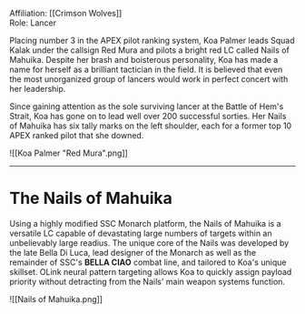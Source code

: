 
Affiliation: [[Crimson Wolves]]<br>Role: Lancer

Placing number 3 in the APEX pilot ranking system, Koa Palmer leads Squad Kalak under the callsign Red Mura and pilots a bright red LC called Nails of Mahuika. Despite her brash and boisterous personality, Koa has made a name for herself as a brilliant tactician in the field. It is believed that even the most unorganized group of lancers would work in perfect concert with her leadership.

Since gaining attention as the sole surviving lancer at the Battle of Hem's Strait, Koa has gone on to lead well over 200 successful sorties. Her Nails of Mahuika has six tally marks on the left shoulder, each for a former top 10 APEX ranked pilot that she downed.

![[Koa Palmer "Red Mura".png]]


---

# The Nails of Mahuika

Using a highly modified SSC Monarch platform, the Nails of Mahuika is a versatile LC capable of devastating large numbers of targets within an unbelievably large readius. The unique core of the Nails was developed by the late Bella Di Luca, lead designer of the Monarch as well as the remainder of SSC's **BELLA CIAO** combat line, and tailored to Koa's unique skillset. OLink neural pattern targeting allows Koa to quickly assign payload priority without detracting from the Nails' main weapon systems function.

![[Nails of Mahuika.png]]
